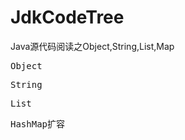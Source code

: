 # JdkCodeTree
Java源代码阅读之Object,String,List,Map

<pre>
Object
</pre>

<pre>
String
</pre>

<pre>
List
</pre>

<pre>
HashMap扩容
</pre>